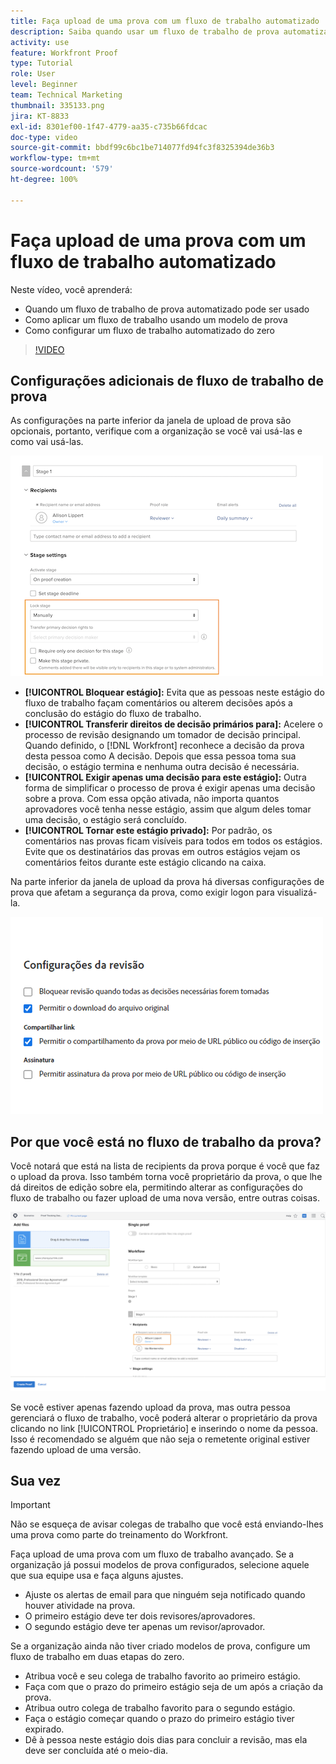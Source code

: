 ```yaml
---
title: Faça upload de uma prova com um fluxo de trabalho automatizado
description: Saiba quando usar um fluxo de trabalho de prova automatizado, como aplicar um fluxo de trabalho usando um modelo de prova e como configurar um fluxo de trabalho automatizado do zero.
activity: use
feature: Workfront Proof
type: Tutorial
role: User
level: Beginner
team: Technical Marketing
thumbnail: 335133.png
jira: KT-8833
exl-id: 8301ef00-1f47-4779-aa35-c735b66fdcac
doc-type: video
source-git-commit: bbdf99c6bc1be714077fd94fc3f8325394de36b3
workflow-type: tm+mt
source-wordcount: '579'
ht-degree: 100%

---
```


# Faça upload de uma prova com um fluxo de trabalho automatizado

Neste vídeo, você aprenderá:

* Quando um fluxo de trabalho de prova automatizado pode ser usado
* Como aplicar um fluxo de trabalho usando um modelo de prova
* Como configurar um fluxo de trabalho automatizado do zero

>[!VIDEO](https://video.tv.adobe.com/v/3453015/?quality=12&learn=on&enablevpops=1&captions=por_br)



## Configurações adicionais de fluxo de trabalho de prova

As configurações na parte inferior da janela de upload de prova são opcionais, portanto, verifique com a organização se você vai usá-las e como vai usá-las.

![Imagem da janela [!UICONTROL Nova Prova] com as [!UICONTROL Configurações de estágio] destacadas.](assets/additional-proof-workflow-settings.png)

* **[!UICONTROL Bloquear estágio]:** Evita que as pessoas neste estágio do fluxo de trabalho façam comentários ou alterem decisões após a conclusão do estágio do fluxo de trabalho.
* **[!UICONTROL Transferir direitos de decisão primários para]:** Acelere o processo de revisão designando um tomador de decisão principal. Quando definido, o [!DNL Workfront] reconhece a decisão da prova desta pessoa como A decisão. Depois que essa pessoa toma sua decisão, o estágio termina e nenhuma outra decisão é necessária.
* **[!UICONTROL Exigir apenas uma decisão para este estágio]:** Outra forma de simplificar o processo de prova é exigir apenas uma decisão sobre a prova. Com essa opção ativada, não importa quantos aprovadores você tenha nesse estágio, assim que algum deles tomar uma decisão, o estágio será concluído.
* **[!UICONTROL Tornar este estágio privado]:** Por padrão, os comentários nas provas ficam visíveis para todos em todos os estágios. Evite que os destinatários das provas em outros estágios vejam os comentários feitos durante este estágio clicando na caixa.

Na parte inferior da janela de upload da prova há diversas configurações de prova que afetam a segurança da prova, como exigir logon para visualizá-la.

<!--
Learn more about these in the Proof settings section of the Configure a proof article.
-->

![Imagem da seção [!UICONTROL Configurações da prova] da janela de upload de prova.](assets/additional-proof-workflow-settings-2.png)

<!--
### Learn more
* Automated workflow overview
* Automated workflow stages overview
-->

<!--
### Guides
* Plan an advanced workflow worksheet
-->

## Por que você está no fluxo de trabalho da prova?

Você notará que está na lista de recipients da prova porque é você que faz o upload da prova. Isso também torna você proprietário da prova, o que lhe dá direitos de edição sobre ela, permitindo alterar as configurações do fluxo de trabalho ou fazer upload de uma nova versão, entre outras coisas.

![Imagem da janela de upload da prova com o proprietário da prova destacado na lista de recipients.](assets/proof-owner.png)

Se você estiver apenas fazendo upload da prova, mas outra pessoa gerenciará o fluxo de trabalho, você poderá alterar o proprietário da prova clicando no link [!UICONTROL Proprietário] e inserindo o nome da pessoa. Isso é recomendado se alguém que não seja o remetente original estiver fazendo upload de uma versão.

## Sua vez

>[!IMPORTANT]
>
>Não se esqueça de avisar colegas de trabalho que você está enviando-lhes uma prova como parte do treinamento do Workfront.


Faça upload de uma prova com um fluxo de trabalho avançado. Se a organização já possui modelos de prova configurados, selecione aquele que sua equipe usa e faça alguns ajustes.

* Ajuste os alertas de email para que ninguém seja notificado quando houver atividade na prova.
* O primeiro estágio deve ter dois revisores/aprovadores.
* O segundo estágio deve ter apenas um revisor/aprovador.

Se a organização ainda não tiver criado modelos de prova, configure um fluxo de trabalho em duas etapas do zero.

* Atribua você e seu colega de trabalho favorito ao primeiro estágio.
* Faça com que o prazo do primeiro estágio seja de um após a criação da prova.
* Atribua outro colega de trabalho favorito para o segundo estágio.
* Faça o estágio começar quando o prazo do primeiro estágio tiver expirado.
* Dê à pessoa neste estágio dois dias para concluir a revisão, mas ela deve ser concluída até o meio-dia.


